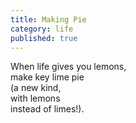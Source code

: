 ```yaml
---
title: Making Pie
category: life
published: true
---
```


When life gives you lemons,  
make key lime pie  
(a new kind,  
with lemons  
instead of limes!).
